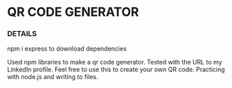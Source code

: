 # QR CODE GENERATOR

### DETAILS

npm i express to download dependencies

Used npm libraries to make a qr code generator. Tested with the URL to my LinkedIn profile. Feel free to use this to create your own QR code. Practicing with node.js and writing to files.
